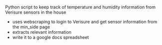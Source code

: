 Python script to keep track of temperature and humidity information from Verisure sensors in the house

- uses webscraping to login to Verisure and get sensor information from the min_side page
- extracts relevant information
- write it to a google docs spreadsheet


